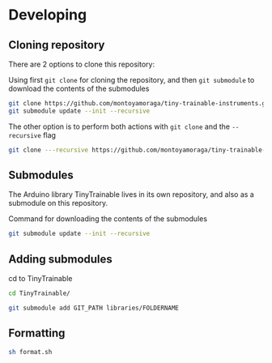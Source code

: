 # Developing

## Cloning repository

There are 2 options to clone this repository:


Using first `git clone` for cloning the repository, and then `git submodule` to download the contents of the submodules

```bash
git clone https://github.com/montoyamoraga/tiny-trainable-instruments.git
git submodule update --init --recursive
```

The other option is to perform both actions with `git clone` and the `--recursive` flag

```bash
git clone ---recursive https://github.com/montoyamoraga/tiny-trainable-instruments.git
```

## Submodules

The Arduino library TinyTrainable lives in its own repository, and also as a submodule on this repository.

Command for downloading the contents of the submodules

```bash
git submodule update --init --recursive
```

## Adding submodules

cd to TinyTrainable

```bash
cd TinyTrainable/
```

```bash
git submodule add GIT_PATH libraries/FOLDERNAME 
```

## Formatting

```bash
sh format.sh
```
